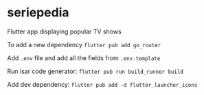 # seriepedia

Flutter app displaying popular TV shows

To add a new dependency
`flutter pub add go_router`

Add `.env` file and add all the fields from `.env.template`

Run isar code generator:
`flutter pub run build_runner build`

Add dev dependency:
`flutter pub add -d flutter_launcher_icons`
